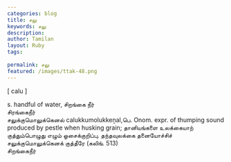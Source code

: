 ```yaml
---
categories: blog
title: சலு
keywords: சலு
description: 
author: Tamilan
layout: Ruby
tags: 
 
permalink: சலு
featured: /images/ttak-48.png
---
```

  
[ calu ]  
  
s. handful of water, சிறங்கை நீர்  
சிரங்கைநீர்  
சலுக்குமொலுக்கெனல் calukkumolukkeṉal,பெ. Onom. expr. of thumping sound produced by pestle when husking grain; தானியங்களை உலக்கையாற் குத்தும்பொழுது எழும் ஓசைக்குறிப்பு. தந்தவுலக்கை தனையோச்சிச் சலுக்குமொலுக்கெனக் குத்தீரே (கலிங். 513)  
சிறங்கைநீர்